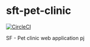 # sft-pet-clinic

[![CircleCI](https://circleci.com/gh/ngdthinh97/sft-pet-clinic.svg?style=svg)](https://circleci.com/gh/ngdthinh97/sft-pet-clinic)

SF - Pet clinic web application pj
